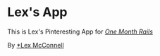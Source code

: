 # Lex's App

This is Lex's Pinteresting App for [*One Month Rails*](http://onemonthrails.com)	

By [*Lex McConnell](http://lexmcconnell.com)